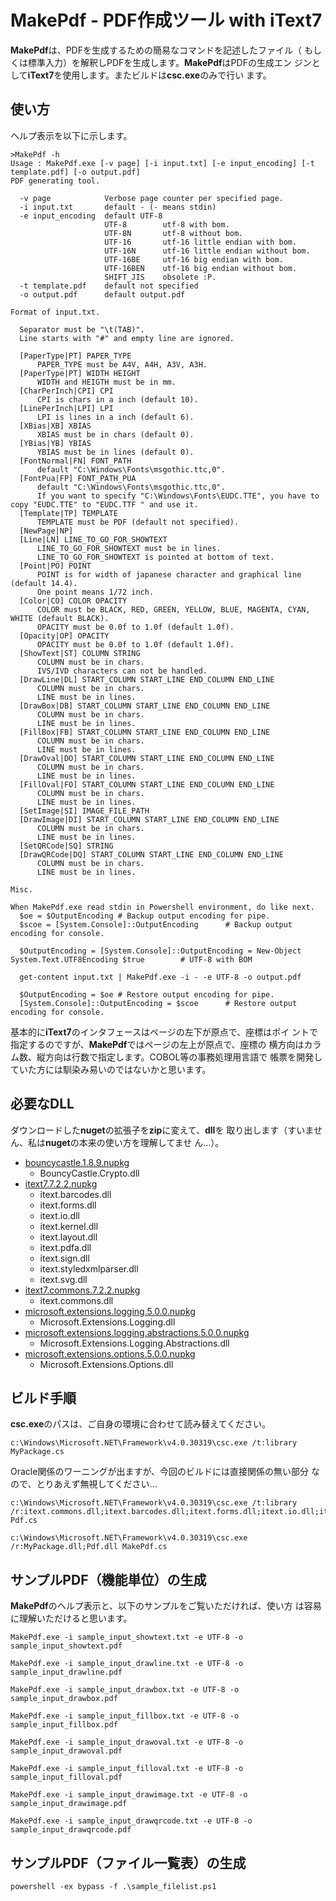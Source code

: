 # MakePdf - PDF作成ツール with iText7
**MakePdf**は、PDFを生成するための簡易なコマンドを記述したファイル（
もしくは標準入力）を解釈しPDFを生成します。**MakePdf**はPDFの生成エン
ジンとして**iText7**を使用します。またビルドは**csc.exe**のみで行い
ます。

## 使い方
ヘルプ表示を以下に示します。
```
>MakePdf -h
Usage : MakePdf.exe [-v page] [-i input.txt] [-e input_encoding] [-t template.pdf] [-o output.pdf]
PDF generating tool.

  -v page            Verbose page counter per specified page.
  -i input.txt       default - (- means stdin)
  -e input_encoding  default UTF-8
                     UTF-8        utf-8 with bom.
                     UTF-8N       utf-8 without bom.
                     UTF-16       utf-16 little endian with bom.
                     UTF-16N      utf-16 little endian without bom.
                     UTF-16BE     utf-16 big endian with bom.
                     UTF-16BEN    utf-16 big endian without bom.
                     SHIFT_JIS    obsolete :P.
  -t template.pdf    default not specified
  -o output.pdf      default output.pdf

Format of input.txt.

  Separator must be "\t(TAB)".
  Line starts with "#" and empty line are ignored.

  [PaperType|PT] PAPER_TYPE
      PAPER_TYPE must be A4V, A4H, A3V, A3H.
  [PaperType|PT] WIDTH HEIGHT
      WIDTH and HEIGTH must be in mm.
  [CharPerInch|CPI] CPI
      CPI is chars in a inch (default 10).
  [LinePerInch|LPI] LPI
      LPI is lines in a inch (default 6).
  [XBias|XB] XBIAS
      XBIAS must be in chars (default 0).
  [YBias|YB] YBIAS
      YBIAS must be in lines (default 0).
  [FontNormal|FN] FONT_PATH
      default "C:\Windows\Fonts\msgothic.ttc,0".
  [FontPua|FP] FONT_PATH_PUA
      default "C:\Windows\Fonts\msgothic.ttc,0".
      If you want to specify "C:\Windows\Fonts\EUDC.TTE", you have to copy "EUDC.TTE" to "EUDC.TTF " and use it.
  [Template|TP] TEMPLATE
      TEMPLATE must be PDF (default not specified).
  [NewPage|NP]
  [Line|LN] LINE_TO_GO_FOR_SHOWTEXT
      LINE_TO_GO_FOR_SHOWTEXT must be in lines.
      LINE_TO_GO_FOR_SHOWTEXT is pointed at bottom of text.
  [Point|PO] POINT
      POINT is for width of japanese character and graphical line (default 14.4).
      One point means 1/72 inch.
  [Color|CO] COLOR OPACITY
      COLOR must be BLACK, RED, GREEN, YELLOW, BLUE, MAGENTA, CYAN, WHITE (default BLACK).
      OPACITY must be 0.0f to 1.0f (default 1.0f).
  [Opacity|OP] OPACITY
      OPACITY must be 0.0f to 1.0f (default 1.0f).
  [ShowText|ST] COLUMN STRING
      COLUMN must be in chars.
      IVS/IVD characters can not be handled.
  [DrawLine|DL] START_COLUMN START_LINE END_COLUMN END_LINE
      COLUMN must be in chars.
      LINE must be in lines.
  [DrawBox|DB] START_COLUMN START_LINE END_COLUMN END_LINE
      COLUMN must be in chars.
      LINE must be in lines.
  [FillBox|FB] START_COLUMN START_LINE END_COLUMN END_LINE
      COLUMN must be in chars.
      LINE must be in lines.
  [DrawOval|DO] START_COLUMN START_LINE END_COLUMN END_LINE
      COLUMN must be in chars.
      LINE must be in lines.
  [FillOval|FO] START_COLUMN START_LINE END_COLUMN END_LINE
      COLUMN must be in chars.
      LINE must be in lines.
  [SetImage|SI] IMAGE_FILE_PATH
  [DrawImage|DI] START_COLUMN START_LINE END_COLUMN END_LINE
      COLUMN must be in chars.
      LINE must be in lines.
  [SetQRCode|SQ] STRING
  [DrawQRCode|DQ] START_COLUMN START_LINE END_COLUMN END_LINE
      COLUMN must be in chars.
      LINE must be in lines.

Misc.

When MakePdf.exe read stdin in Powershell environment, do like next.
  $oe = $OutputEncoding # Backup output encoding for pipe.
  $scoe = [System.Console]::OutputEncoding      # Backup output encoding for console.

  $OutputEncoding = [System.Console]::OutputEncoding = New-Object System.Text.UTF8Encoding $true        # UTF-8 with BOM

  get-content input.txt | MakePdf.exe -i - -e UTF-8 -o output.pdf

  $OutputEncoding = $oe # Restore output encoding for pipe.
  [System.Console]::OutputEncoding = $scoe      # Restore output encoding for console.
```
基本的に**iText7**のインタフェースはページの左下が原点で、座標はポイ
ントで指定するのですが、**MakePdf**ではページの左上が原点で、座標の
横方向はカラム数、縦方向は行数で指定します。COBOL等の事務処理用言語で
帳票を開発していた方には馴染み易いのではないかと思います。

## 必要なDLL
ダウンロードした**nuget**の拡張子を**zip**に変えて、**dll**を
取り出します（すいません、私は**nuget**の本来の使い方を理解してませ
ん...）。
* [bouncycastle.1.8.9.nupkg](https://xxxxxxxx/)
  * BouncyCastle.Crypto.dll
* [itext7.7.2.2.nupkg](https://xxxxxxxx/)
  * itext.barcodes.dll
  * itext.forms.dll
  * itext.io.dll
  * itext.kernel.dll
  * itext.layout.dll
  * itext.pdfa.dll
  * itext.sign.dll
  * itext.styledxmlparser.dll
  * itext.svg.dll
* [itext7.commons.7.2.2.nupkg](https://xxxxxxxx/)
  * itext.commons.dll
* [microsoft.extensions.logging.5.0.0.nupkg](https://xxxxxxxx/)
  * Microsoft.Extensions.Logging.dll
* [microsoft.extensions.logging.abstractions.5.0.0.nupkg](https://xxxxxxxx/)
  * Microsoft.Extensions.Logging.Abstractions.dll
* [microsoft.extensions.options.5.0.0.nupkg](https://xxxxxxxx/)
  * Microsoft.Extensions.Options.dll

## ビルド手順
**csc.exe**のパスは、ご自身の環境に合わせて読み替えてください。
```
c:\Windows\Microsoft.NET\Framework\v4.0.30319\csc.exe /t:library MyPackage.cs
```
Oracle関係のワーニングが出ますが、今回のビルドには直接関係の無い部分
なので、とりあえず無視してください...
```
c:\Windows\Microsoft.NET\Framework\v4.0.30319\csc.exe /t:library /r:itext.commons.dll;itext.barcodes.dll;itext.forms.dll;itext.io.dll;itext.kernel.dll;itext.layout.dll;itext.pdfa.dll;itext.sign.dll;itext.styledxmlparser.dll;itext.svg.dll;BouncyCastle.Crypto.dll;Microsoft.Extensions.Logging.Abstractions.dll;Microsoft.Extensions.Logging.dll;Microsoft.Extensions.Options.dll Pdf.cs
```
```
c:\Windows\Microsoft.NET\Framework\v4.0.30319\csc.exe /r:MyPackage.dll;Pdf.dll MakePdf.cs
```

## サンプルPDF（機能単位）の生成
**MakePdf**のヘルプ表示と、以下のサンプルをご覧いただければ、使い方
は容易に理解いただけると思います。
```
MakePdf.exe -i sample_input_showtext.txt -e UTF-8 -o sample_input_showtext.pdf
```
```
MakePdf.exe -i sample_input_drawline.txt -e UTF-8 -o sample_input_drawline.pdf
```
```
MakePdf.exe -i sample_input_drawbox.txt -e UTF-8 -o sample_input_drawbox.pdf
```
```
MakePdf.exe -i sample_input_fillbox.txt -e UTF-8 -o sample_input_fillbox.pdf
```
```
MakePdf.exe -i sample_input_drawoval.txt -e UTF-8 -o sample_input_drawoval.pdf
```
```
MakePdf.exe -i sample_input_filloval.txt -e UTF-8 -o sample_input_filloval.pdf
```
```
MakePdf.exe -i sample_input_drawimage.txt -e UTF-8 -o sample_input_drawimage.pdf
```
```
MakePdf.exe -i sample_input_drawqrcode.txt -e UTF-8 -o sample_input_drawqrcode.pdf
```

## サンプルPDF（ファイル一覧表）の生成
```
powershell -ex bypass -f .\sample_filelist.ps1
```
